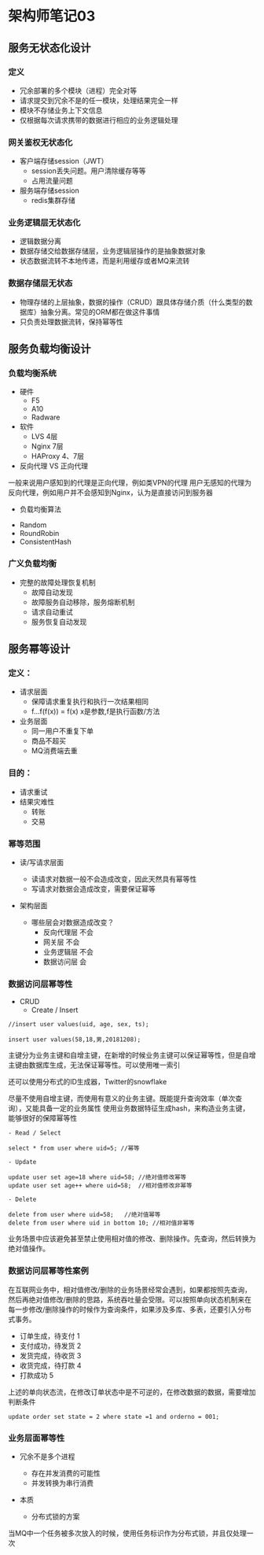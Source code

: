 # 架构师笔记03

## 服务无状态化设计

### 定义
- 冗余部署的多个模块（进程）完全对等
- 请求提交到冗余不是的任一模块，处理结果完全一样
- 模块不存储业务上下文信息
- 仅根据每次请求携带的数据进行相应的业务逻辑处理

### 网关鉴权无状态化

- 客户端存储session（JWT）
	* session丢失问题。用户清除缓存等等
	* 占用流量问题
- 服务端存储session
	* redis集群存储

### 业务逻辑层无状态化

- 逻辑数据分离
- 数据存储交给数据存储层，业务逻辑层操作的是抽象数据对象
- 状态数据流转不本地传递，而是利用缓存或者MQ来流转

### 数据存储层无状态

- 物理存储的上层抽象，数据的操作（CRUD）跟具体存储介质（什么类型的数据库）抽象分离。常见的ORM都在做这件事情
- 只负责处理数据流转，保持幂等性

## 服务负载均衡设计

### 负载均衡系统

- 硬件
	* F5
	* A10
	* Radware
- 软件
	* LVS 4层
	* Nginx 7层
	* HAProxy 4、7层
- 反向代理 VS 正向代理

一般来说用户感知到的代理是正向代理，例如类VPN的代理
用户无感知的代理为反向代理，例如用户并不会感知到Nginx，认为是直接访问到服务器

- 负载均衡算法

* Random
* RoundRobin
* ConsistentHash

### 广义负载均衡
- 完整的故障处理恢复机制
	* 故障自动发现
	* 故障服务自动移除，服务熔断机制
	* 请求自动重试
	* 服务恢复自动发现
	
## 服务幂等设计

### 定义：

- 请求层面
	* 保障请求重复执行和执行一次结果相同
	* f...f(f(x)) = f(x)   x是参数,f是执行函数/方法
- 业务层面
	* 同一用户不重复下单
	* 商品不超买
	* MQ消费端去重

### 目的：

- 请求重试
- 结果灾难性
	* 转账
	* 交易

### 幂等范围

- 读/写请求层面
	* 读请求对数据一般不会造成改变，因此天然具有幂等性
	* 写请求对数据会造成改变，需要保证幂等
	
- 架构层面
	* 哪些层会对数据造成改变？
		* 反向代理层    不会
		* 网关层       不会
		* 业务逻辑层    不会
		* 数据访问层    会

### 数据访问层幂等性

- CRUD
	- Create / Insert
```
//insert user values(uid, age, sex, ts);

insert user values(58,18,男,20181208);
```
主键分为业务主键和自增主键，在新增的时候业务主键可以保证幂等性，但是自增主键由数据库生成，无法保证幂等性。可以使用唯一索引

还可以使用分布式的ID生成器，Twitter的snowflake

尽量不使用自增主键，而使用有意义的业务主键。既能提升查询效率（单次查询），又能具备一定的业务属性
使用业务数据特征生成hash，来构造业务主键，能够很好的保障幂等性

	- Read / Select
```
select * from user where uid=5; //幂等
```

	- Update
```
update user set age=18 where uid=58; //绝对值修改幂等
update user set age++ where uid=58;  //相对值修改非幂等
```
	- Delete
```
delete from user where uid=58;   //绝对值幂等
delete from user where uid in bottom 10; //相对值非幂等
```
业务场景中应该避免甚至禁止使用相对值的修改、删除操作。先查询，然后转换为绝对值操作。


### 数据访问层幂等性案例

在互联网业务中，相对值修改/删除的业务场景经常会遇到，如果都按照先查询，然后再绝对值修改/删除的思路，系统吞吐量会受限。可以按照单向状态机制来在每一步修改/删除操作的时候作为查询条件，如果涉及多库、多表，还要引入分布式事务。

- 订单生成，待支付 1
- 支付成功，待发货 2
- 发货完成，待收货 3
- 收货完成，待打款 4
- 打款成功 5

上述的单向状态流，在修改订单状态中是不可逆的，在修改数据的数据，需要增加判断条件

```
update order set state = 2 where state =1 and orderno = 001;
```

### 业务层面幂等性
- 冗余不是多个进程
	* 存在并发消费的可能性
	* 并发转换为串行消费

- 本质
	* 分布式锁的方案

当MQ中一个任务被多次放入的时候，使用任务标识作为分布式锁，并且仅处理一次









